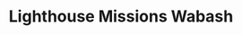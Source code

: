 ---
title: "Lighthouse Missions Wabash"
url: /wabash/lighthouse-missions-wabash/
shop: Gebrauchtwaren
---